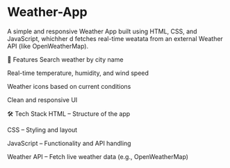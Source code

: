 # Weather-App
A simple and responsive Weather App built using HTML, CSS, and JavaScript, whichher d fetches real-time weatata from an external Weather API (like OpenWeatherMap). 

🚀 Features
Search weather by city name

Real-time temperature, humidity, and wind speed

Weather icons based on current conditions

Clean and responsive UI

🛠️ Tech Stack
HTML – Structure of the app

CSS – Styling and layout

JavaScript – Functionality and API handling

Weather API – Fetch live weather data (e.g., OpenWeatherMap)
